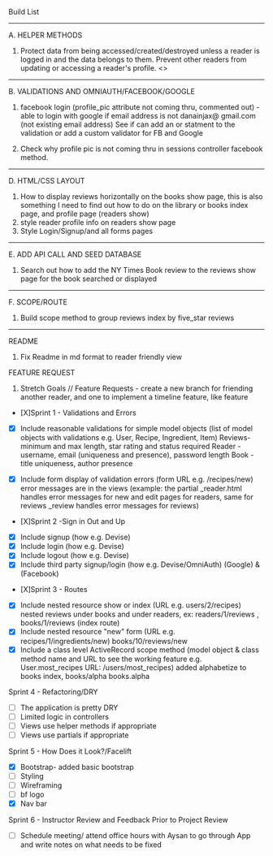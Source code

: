 Build List
_____________________________
A. HELPER METHODS
1. Protect data from being accessed/created/destroyed unless a reader is logged in and the data belongs to them. Prevent other readers from updating or accessing a reader's profile. <<Helper methods>>
______________________________
B. VALIDATIONS AND OMNIAUTH/FACEBOOK/GOOGLE
1. facebook login (profile_pic attribute not coming thru, commented out) - able to login with google if email address is not danainjax@ gmail.com (not existing email address) See if can add an or statment to the validation or add a custom validator for FB and Google

2. Check why profile pic is not coming thru in sessions controller facebook method.
__________________________
D. HTML/CSS LAYOUT
1. How to display reviews horizontally on the books show page, this is also something I need to find out how to do on the library or books index page, and profile page (readers show)
2. style reader profile info on readers show page
3. Style Login/Signup/and all forms pages
_____________________________
E. ADD API CALL AND SEED DATABASE
1. Search out how to add the NY Times Book review to the reviews show page for the book searched or displayed
______________________________
F. SCOPE/ROUTE
1. Build scope method to group reviews index by five_star reviews 
______________________________
README
1. Fix Readme in md format to reader friendly view

FEATURE REQUEST
1. Stretch Goals // Feature Requests - create a new branch for friending another reader, and one to implement a timeline feature, like feature

- [X]Sprint 1 - Validations and Errors
- [X] Include reasonable validations for simple model objects (list of model objects with validations e.g. User, Recipe, Ingredient, Item)
    Reviews- minimum and max length, star rating and status required 
	Reader - username, email (uniqueness and presence), password length
	Book - title uniqueness, author presence

- [X] Include form display of validation errors (form URL e.g. /recipes/new) error messages are in the views (example: the partial _reader.html handles error messages for new and edit pages for readers, same for reviews _review handles error messages for reviews)

- [X]Sprint 2 -Sign in Out and Up
- [X] Include signup (how e.g. Devise)
- [X] Include login (how e.g. Devise)
- [X] Include logout (how e.g. Devise)
- [X] Include third party signup/login (how e.g. Devise/OmniAuth) (Google) & (Facebook)

- [X]Sprint 3 - Routes
- [X] Include nested resource show or index (URL e.g. users/2/recipes)
    nested reviews under books and under readers, ex: readers/1/reviews , books/1/reviews (index route)
- [X] Include nested resource "new" form (URL e.g. recipes/1/ingredients/new)
    books/10/reviews/new
- [X] Include a class level ActiveRecord scope method (model object & class method name and URL to see the working feature e.g. User.most_recipes URL: /users/most_recipes)
    added alphabetize to books index, books/alpha   books.alpha

Sprint 4 - Refactoring/DRY
- [ ] The application is pretty DRY
- [ ] Limited logic in controllers
- [ ] Views use helper methods if appropriate
- [ ] Views use partials if appropriate

Sprint 5 - How Does it Look?/Facelift
- [X]   Bootstrap- added basic bootstrap
- [ ]   Styling
- [ ]   Wireframing
- [ ]   bf logo
- [X]   Nav bar

Sprint 6 - Instructor Review and Feedback Prior to Project Review
- [ ]   Schedule meeting/ attend office hours with Aysan to go through App and write notes on what needs to be fixed